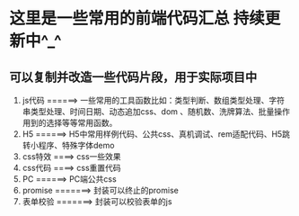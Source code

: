 # 这里是一些常用的前端代码汇总     持续更新中^_^
## 可以复制并改造一些代码片段，用于实际项目中
1. js代码 ======> 一些常用的工具函数比如：类型判断、数组类型处理、字符串类型处理、时间日期、动态追加css、dom 、随机数、洗牌算法、批量操作用到的选择等等常用函数。
2. H5 ======> H5中常用样例代码、公共css、真机调试、rem适配代码、H5跳转小程序、特殊字体demo
3. css特效 ====> css一些效果
4. css代码 ====> css重置代码
5. PC ======> PC端公共css
6. promise =======> 封装可以终止的promise
7. 表单校验 =======> 封装可以校验表单的js